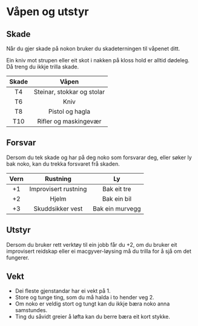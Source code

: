 # Våpen og utstyr

## Skade

Når du gjer skade på nokon bruker du skadeterningen til våpenet ditt.

Ein kniv mot strupen eller eit skot i nakken på kloss hold er alltid dødeleg. Då treng du ikkje trilla skade.

| Skade | Våpen |
| :-------------: |:-------------:|
|T4  |  Steinar, stokkar og stolar|
T6  |  Kniv|
T8  |  Pistol og hagla|
T10  |  Rifler og maskingevær|

## Forsvar

Dersom du tek skade og har på deg noko som forsvarar deg, eller søker ly bak noko, kan du trekka forsvaret frå skaden.

| Vern | Rustning | Ly |
| :-------------: |:-------------:|:-------------:|
|+1 |  Improvisert rustning| Bak eit tre |
|+2 |  Hjelm| Bak ein bil |
+3 |  Skuddsikker vest| Bak ein murvegg |

## Utstyr

Dersom du bruker rett verktøy til ein jobb får du +2, om du bruker eit improvisert reidskap eller ei macgyver-løysing må du trilla for å sjå om det fungerer.

## Vekt  

- Dei fleste gjenstandar har ei vekt på 1.  
- Store og tunge ting, som du må halda i to hender veg 2.  
- Om noko er veldig stort og tungt kan du ikkje bæra noko anna samstundes.  
- Ting du såvidt greier å løfta kan du berre bæra eit kort stykke.  



